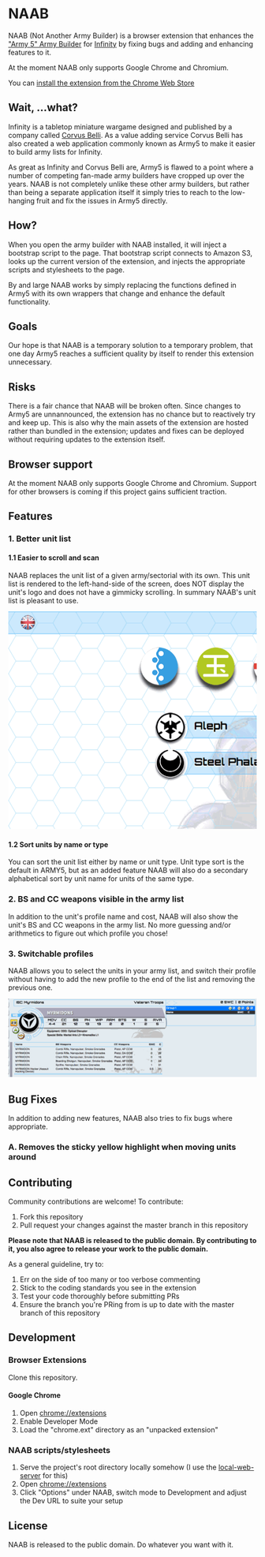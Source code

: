 # NAAB

NAAB (Not Another Army Builder) is a browser extension that enhances the ["Army 5" Army Builder](http://infinitythegame.com/army/) for [Infinity](http://infinitythegame.com/) by fixing bugs and adding and enhancing features to it.

At the moment NAAB only supports Google Chrome and Chromium.

You can [install the extension from the Chrome Web Store](https://chrome.google.com/webstore/detail/naab/hlphhcdmfneaflnhcbofelmdgoboampf)

## Wait, ...what?

Infinity is a tabletop miniature wargame designed and published by a company called [Corvus Belli](infinitythegame.com/). As a value adding service Corvus Belli has also created a web application commonly known as Army5 to make it easier to build army lists for Infinity.

As great as Infinity and Corvus Belli are, Army5 is flawed to a point where a number of competing fan-made army builders have cropped up over the years. NAAB is not completely unlike these other army builders, but rather than being a separate application itself it simply tries to reach to the low-hanging fruit and fix the issues in Army5 directly.

## How?

When you open the army builder with NAAB installed, it will inject a bootstrap script to the page. That bootstrap script connects to Amazon S3, looks up the current version of the extension, and injects the appropriate scripts and stylesheets to the page.

By and large NAAB works by simply replacing the functions defined in Army5 with its own wrappers that change and enhance the default functionality.

## Goals

Our hope is that NAAB is a temporary solution to a temporary problem, that one day Army5 reaches a sufficient quality by itself to render this extension unnecessary.

## Risks

There is a fair chance that NAAB will be broken often. Since changes to Army5 are unnannounced, the extension has no chance but to reactively try and keep up. This is also why the main assets of the extension are hosted rather than bundled in the extension; updates and fixes can be deployed without requiring updates to the extension itself.

## Browser support

At the moment NAAB only supports Google Chrome and Chromium. Support for other browsers is coming if this project gains sufficient traction.

## Features

### 1. Better unit list

#### 1.1 Easier to scroll and scan

NAAB replaces the unit list of a given army/sectorial with its own. This unit list is rendered to the left-hand-side of the screen, does NOT display the unit's logo and does not have a gimmicky scrolling. In summary NAAB's unit list is pleasant to use.

![Unit list demonstrated](unit_list.gif)

#### 1.2 Sort units by name or type

You can sort the unit list either by name or unit type. Unit type sort is the default in ARMY5, but as an added feature NAAB will also do a secondary alphabetical sort by unit name for units of the same type.

### 2. BS and CC weapons visible in the army list

In addition to the unit's profile name and cost, NAAB will also show the unit's BS and CC weapons in the army list. No more guessing and/or arithmetics to figure out which profile you chose!

### 3. Switchable profiles

NAAB allows you to select the units in your army list, and switch their profile without having to add the new profile to the end of the list and removing the previous one.

![Weapons and changing profile demonstrated](weapons_and_profile_change.gif)

## Bug Fixes

In addition to adding new features, NAAB also tries to fix bugs where appropriate.

### A. Removes the sticky yellow highlight when moving units around

## Contributing

Community contributions are welcome! To contribute:

1. Fork this repository
2. Pull request your changes against the master branch in this repository

**Please note that NAAB is released to the public domain. By contributing to it, you also agree to release your work to the public domain.**

As a general guideline, try to:

1. Err on the side of too many or too verbose commenting
2. Stick to the coding standards you see in the extension
3. Test your code thoroughly before submitting PRs
4. Ensure the branch you're PRing from is up to date with the master branch of this repository

## Development

### Browser Extensions

Clone this repository.

#### Google Chrome

1. Open [chrome://extensions](chrome://extensions)
2. Enable Developer Mode
3. Load the "chrome.ext" directory as an "unpacked extension"

### NAAB scripts/stylesheets

1. Serve the project's root directory locally somehow (I use the [local-web-server](https://www.npmjs.com/package/local-web-server) for this)
2. Open [chrome://extensions](chrome://extensions)
3. Click "Options" under NAAB, switch mode to Development and adjust the Dev URL to suite your setup

## License

NAAB is released to the public domain. Do whatever you want with it.
